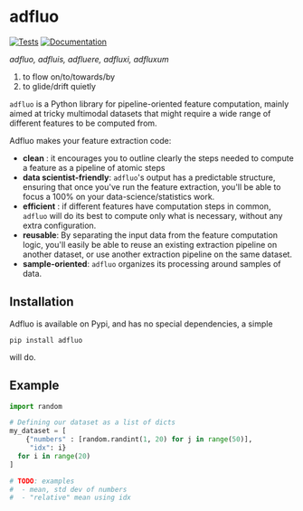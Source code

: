 # adfluo

[![Tests](https://github.com/hadware/adfluo/actions/workflows/test.yml/badge.svg)](https://github.com/hadware/adfluo/actions/workflows/test.yml)
[![Documentation](https://github.com/hadware/adfluo/actions/workflows/doc.yml/badge.svg)](https://github.com/hadware/adfluo/actions/workflows/doc.yml)

*adfluo, adfluis, adfluere, adfluxi, adfluxum*

1. to flow on/to/towards/by 
2. to glide/drift quietly

`adfluo` is a Python library for pipeline-oriented feature computation, mainly aimed at tricky 
multimodal datasets that might require a wide range of different features to be computed from.

Adfluo makes your feature extraction code:

- **clean** : it encourages you to outline clearly the steps needed to compute
  a feature as a pipeline of atomic steps
- **data scientist-friendly**: ``adfluo``'s output has a predictable structure,
  ensuring that once you've run the feature extraction, you'll be able to focus a 100%
  on your data-science/statistics work.
- **efficient** : if different features have computation steps in common, ``adfluo``
  will do its best to compute only what is necessary, without any extra configuration.
- **reusable**: By separating the input data from the feature computation logic,
  you'll easily be able to reuse an existing extraction pipeline on another dataset, 
  or use another extraction pipeline on the same dataset.
- **sample-oriented**: ``adfluo`` organizes its processing around samples of data.
  
## Installation

Adfluo is available on Pypi, and has no special dependencies, a simple

```shell
pip install adfluo
```

will do.

## Example

```python
import random

# Defining our dataset as a list of dicts
my_dataset = [
    {"numbers" : [random.randint(1, 20) for j in range(50)],
     "idx": i}
  for i in range(20)
]

# TODO: examples 
#  - mean, std dev of numbers
#  - "relative" mean using idx
```

## 